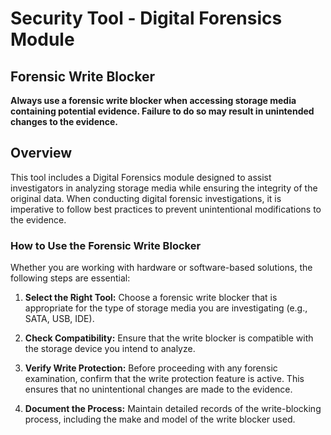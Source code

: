 # Security Tool - Digital Forensics Module

## Forensic Write Blocker
<p><strong>Always use a forensic write blocker when accessing storage media containing potential evidence. Failure to do so may result in unintended changes to the evidence.</strong></p>

## Overview

<p>This tool includes a Digital Forensics module designed to assist investigators in analyzing storage media while ensuring the integrity of the original data. When conducting digital forensic investigations, it is imperative to follow best practices to prevent unintentional modifications to the evidence.</p>

### How to Use the Forensic Write Blocker

<p>Whether you are working with hardware or software-based solutions, the following steps are essential:</p>

1. <p><strong>Select the Right Tool:</strong>
   Choose a forensic write blocker that is appropriate for the type of storage media you are investigating (e.g., SATA, USB, IDE).</p>

2. <p><strong>Check Compatibility:</strong>
   Ensure that the write blocker is compatible with the storage device you intend to analyze.</p>

3. <p><strong>Verify Write Protection:</strong>
   Before proceeding with any forensic examination, confirm that the write protection feature is active. This ensures that no unintentional changes are made to the evidence.</p>

4. <p><strong>Document the Process:</strong>
   Maintain detailed records of the write-blocking process, including the make and model of the write blocker used.</p>
